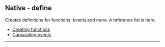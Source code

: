 Native - define
---
Creates definitions for functions, events and more. A reference list is here.

- [Creating functions](./define.functions.md)
- [Capsulating events](./events.md)

---